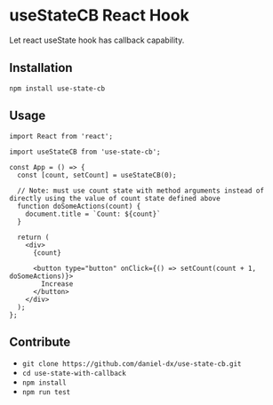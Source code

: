 # useStateCB React Hook

Let react useState hook has callback capability.

## Installation

`npm install use-state-cb`

## Usage

```
import React from 'react';

import useStateCB from 'use-state-cb';

const App = () => {
  const [count, setCount] = useStateCB(0);

  // Note: must use count state with method arguments instead of directly using the value of count state defined above
  function doSomeActions(count) {
    document.title = `Count: ${count}`
  }

  return (
    <div>
      {count}

      <button type="button" onClick={() => setCount(count + 1, doSomeActions)}>
        Increase
      </button>
    </div>
  );
};
```

## Contribute

* `git clone https://github.com/daniel-dx/use-state-cb.git`
* `cd use-state-with-callback`
* `npm install`
* `npm run test`
